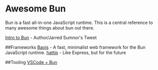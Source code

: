 # Awesome Bun
Bun is a fast all-in-one JavaScript runtime. This is a central reference to many awesome things about bun out there. 

[Intro to Bun](https://twitter.com/jarredsumner/status/1544460933753229312) - Author/Jarred Sumnor's Tweet

##Frameworks
[Baojs](https://github.com/mattreid1/baojs) - A fast, minimalist web framework for the Bun JavaScript runtime.
[hattip](https://github.com/hattipjs/hattip) - Like Express, but for the future

##Tooling
[VSCode + Bun](https://github.com/kosalanuwan/vscode-remote-try-bun)
